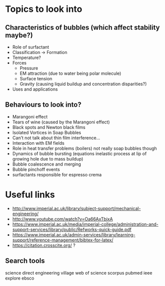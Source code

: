 # Topics to look into
## Characteristics of bubbles (which affect stability maybe?)
- Role of surfactant
- Classification -> Formation
- Temperature?
- Forces
    * Pressure
    * EM attraction (due to water being polar molecule)
    * Surface tension
    * Gravity (causing liquid buildup and concentration disparities?)
- Uses and applications

## Behaviours to look into?
- Marangoni effect
- Tears of wine (caused by the Marangoni effect)
- Black spots and Newton black films
- Isolated Vortices in Soap Bubbles
- Can't not talk about thin film interference...
- Interaction with EM fields
- Role in heat transfer problems (boilers) not really soap bubbles though
- Dynamics of bubble bursting (equations inelastic process at lip of growing hole due to mass buildup)
- Bubble coalescence and merging
- Bubble pinchoff events
- surfactants responsible for espresso crema

# Useful links
- <http://www.imperial.ac.uk/library/subject-support/mechanical-engineering/>
- <http://www.youtube.com/watch?v=Oa66AxTbjxA>
- <https://www.imperial.ac.uk/media/imperial-college/administration-and-support-services/library/public/Refworks-quick-guide.pdf>
- <https://www.imperial.ac.uk/admin-services/library/learning-support/reference-management/bibtex-for-latex/>
- <https://citation.crosscite.org/> ?


## Search tools
science direct
engineering village
web of science
scorpus
pubmed
ieee explore
ebsco
